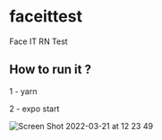 # faceittest
Face IT RN Test

## How to run it ?

1 - yarn

2 - expo start

![Screen Shot 2022-03-21 at 12 23 49](https://user-images.githubusercontent.com/46417651/159251468-7898824d-a2ed-408c-ae59-ed440305b6c6.png)
